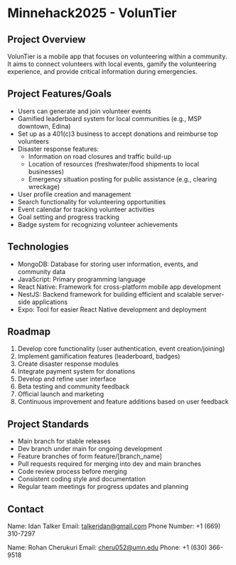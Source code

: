 # Minnehack2025 - VolunTier

## Project Overview
VolunTier is a mobile app that focuses on volunteering within a community. It aims to connect volunteers with local events, gamify the volunteering experience, and provide critical information during emergencies.

## Project Features/Goals
- Users can generate and join volunteer events
- Gamified leaderboard system for local communities (e.g., MSP downtown, Edina)
- Set up as a 401(c)3 business to accept donations and reimburse top volunteers
- Disaster response features:
  - Information on road closures and traffic build-up
  - Location of resources (freshwater/food shipments to local businesses)
  - Emergency situation posting for public assistance (e.g., clearing wreckage)
- User profile creation and management
- Search functionality for volunteering opportunities
- Event calendar for tracking volunteer activities
- Goal setting and progress tracking
- Badge system for recognizing volunteer achievements

## Technologies
- MongoDB: Database for storing user information, events, and community data
- JavaScript: Primary programming language
- React Native: Framework for cross-platform mobile app development
- NestJS: Backend framework for building efficient and scalable server-side applications
- Expo: Tool for easier React Native development and deployment

## Roadmap
1. Develop core functionality (user authentication, event creation/joining)
2. Implement gamification features (leaderboard, badges)
3. Create disaster response modules
4. Integrate payment system for donations
5. Develop and refine user interface
6. Beta testing and community feedback
7. Official launch and marketing
8. Continuous improvement and feature additions based on user feedback

## Project Standards
- Main branch for stable releases
- Dev branch under main for ongoing development
- Feature branches of form feature/[branch_name]
- Pull requests required for merging into dev and main branches
- Code review process before merging
- Consistent coding style and documentation
- Regular team meetings for progress updates and planning

## Contact
Name: Idan Talker
Email: talkeridan@gmail.com
Phone Number: +1 (669) 310-7297

Name: Rohan Cherukuri
Email: cheru052@umn.edu
Phone: +1 (630) 366-9518

